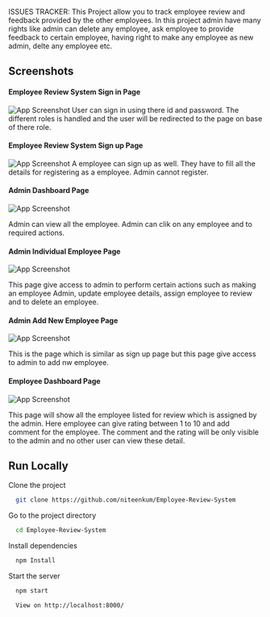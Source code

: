 ISSUES TRACKER: This Project allow you to track employee review and feedback provided by the other employees.
In this project admin have many rights like admin can delete any employee, ask employee to provide feedback to certain employee, having right to make any employee as new admin, delte any employee etc. 

## Screenshots

#### Employee Review System Sign in Page
![App Screenshot](https://snipboard.io/Ge5LbB.jpg)
User can sign in using there id and password. The different roles is handled and the user will be redirected to the page on base of there role.


#### Employee Review System Sign up Page
![App Screenshot](https://snipboard.io/oh4Axf.jpg)
A employee can sign up as well. They have to fill all the details for registering as a employee. Admin cannot register.
#### Admin Dashboard Page
![App Screenshot](https://snipboard.io/1PZr6b.jpg)

Admin can view all the employee. Admin can clik on any employee and to required actions. 

#### Admin Individual Employee Page
![App Screenshot](https://snipboard.io/za0UFy.jpg)

This page give access to admin to perform certain actions such as making an employee Admin, update employee details, assign employee to review and to delete an employee.



#### Admin Add New Employee Page
![App Screenshot](https://snipboard.io/JH9iF6.jpg)

This is the page which is similar as sign up page but this page give access to admin to add nw employee. 

#### Employee Dashboard Page
![App Screenshot](https://snipboard.io/STOW7b.jpg)

This page will show all the employee listed for review which is assigned by the admin. 
Here employee can give rating between 1 to 10 and add comment for the employee. The comment and the rating will be only visible to the admin and no other user can view these detail.

## Run Locally

Clone the project

```bash
  git clone https://github.com/niteenkum/Employee-Review-System
```

Go to the project directory

```bash
  cd Employee-Review-System
```

Install dependencies

```bash
  npm Install
```

Start the server

```bash
  npm start

  View on http://localhost:8000/
```

